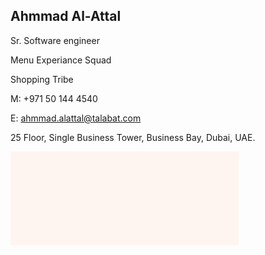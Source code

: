 ## Ahmmad Al-Attal
Sr. Software engineer

Menu Experiance Squad

Shopping Tribe

M: +971 50 144 4540

E: ahmmad.alattal@talabat.com

25 Floor, Single Business Tower, Business Bay, Dubai, UAE.

![alt text](https://github.com/Ahmmad-AlAttal/Ahmmad-AlAttal/blob/main/signature-v1.gif)
